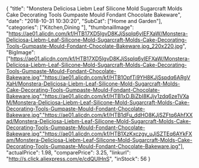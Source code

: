 {
	"title": "Monstera Deliciosa Liebm Leaf Silicone Mold Sugarcraft Molds Cake Decorating Tools Gumpaste Mould Fondant Chocolate Bakeware",
	"date": "2018-10-31 10:30:20",
	"SubCat": ["Home and Garden"],
	"categories": ["Kitchen,Dining "],
	"thumbnailImage": "https://ae01.alicdn.com/kf/HTB17XD5lgvD8KJjSsplq6yIEFXaW/Monstera-Deliciosa-Liebm-Leaf-Silicone-Mold-Sugarcraft-Molds-Cake-Decorating-Tools-Gumpaste-Mould-Fondant-Chocolate-Bakeware.jpg_220x220.jpg",
	"BigImage": ["https://ae01.alicdn.com/kf/HTB17XD5lgvD8KJjSsplq6yIEFXaW/Monstera-Deliciosa-Liebm-Leaf-Silicone-Mold-Sugarcraft-Molds-Cake-Decorating-Tools-Gumpaste-Mould-Fondant-Chocolate-Bakeware.jpg","https://ae01.alicdn.com/kf/HTB1OpfTi9YH8KJjSspdq6ARgVXaH/Monstera-Deliciosa-Liebm-Leaf-Silicone-Mold-Sugarcraft-Molds-Cake-Decorating-Tools-Gumpaste-Mould-Fondant-Chocolate-Bakeware.jpg","https://ae01.alicdn.com/kf/HTB1xD.BiZbI8KJjy1zdq6ze1VXaM/Monstera-Deliciosa-Liebm-Leaf-Silicone-Mold-Sugarcraft-Molds-Cake-Decorating-Tools-Gumpaste-Mould-Fondant-Chocolate-Bakeware.jpg","https://ae01.alicdn.com/kf/HTB1dFu_ddHO8KJjSZFtq6AhfXXad/Monstera-Deliciosa-Liebm-Leaf-Silicone-Mold-Sugarcraft-Molds-Cake-Decorating-Tools-Gumpaste-Mould-Fondant-Chocolate-Bakeware.jpg","https://ae01.alicdn.com/kf/HTB1XzKxczgy_uJjSZTEq6AYkFXam/Monstera-Deliciosa-Liebm-Leaf-Silicone-Mold-Sugarcraft-Molds-Cake-Decorating-Tools-Gumpaste-Mould-Fondant-Chocolate-Bakeware.jpg"],
	"actualPrice": 1.98,
	"comparePrice": 3.25,
	"linkurl": "http://s.click.aliexpress.com/e/cdQUlHnS",
	"inStock": 56
}
